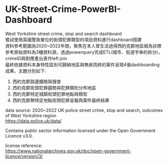 # UK-Street-Crime-PowerBI-Dashboard
West Yorkshire street crime, stop and search dashboard  
嘗試使用英國警政單位的街頭犯罪類型的項目資料進行dashboard搭建  
資料參考範圍為2020~2022年間，聚焦在本人曾生活過得西約克郡地區做為目標  
參考原始資料為3種資料源，透過powerquery完成ETL(城市、街道字串的拆分)，crimeID與對應產出表作left join  
最終依據資料本身特性區別可歸納地區與無疾而終的案件呈現4張dashboarding成果，主題分別如下:  
1. 西約克郡路邊攔檢與搜查  
2. 西約克郡街頭犯罪趨勢與犯罪類別分布地區
3. 西約克郡特定城鎮街頭犯罪地點與類型
4. 西約克郡無特定地點街頭犯罪呈報與案件最終結果

data source: 
2020~2022 UK police street crime, stop and search, outcomes of West Yorkshire region  
https://data.police.uk/data/  

Contains public sector information licensed under the Open Government Licence v3.0.  

license reference:  
https://www.nationalarchives.gov.uk/doc/open-government-licence/version/3/  

